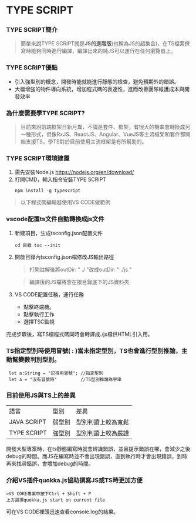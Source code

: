 # TYPE SCRIPT
### TYPE SCRIPT簡介

>簡單來說TYPE SCRIPT就是**JS的進階版**(也稱為JS的超集合)，在TS檔案撰寫時能夠同時進行編譯，編譯出來的純JS可以運行在任何瀏覽器上。

### TYPE SCRIPT優點
* 引入強型別的概念，開發時能就能進行靜態的檢查，避免預期外的錯誤。
* 大幅增強的物件導向系統，增加程式碼的表達性，進而改善團隊維護成本與開發效率

### 為什麼需要學TYPE SCRIPT?
>目前來說前端框架日新月異，不論是套件、框架，有很大的機率會轉換成另一種形式，但像RxJS、ReactJS、Angular、VueJS等主流框架和套件都開始支援TS，學TS對於目前使用主流框架是有所幫助的。


### TYPE SCRIPT環境建置
1. 需先安裝Node.js
    https://nodejs.org/en/download/
2. 打開CMD，輸入指令安裝TYPE SCRIPT
    ```
    npm install -g typescript
    ```
>以下程式碼編輯器使用VS CODE做範例
### vscode配置ts文件自動轉換成js文件
1. 新建項目，生成tsconfig.json配置文件
    ```
    cd 目錄 tsc --init 
    ```
2. 開啟目錄內tsconfig.json檔修改JS輸出路徑
   >打開註解後將outDir:  " ./ "改成outDir:  " ./js "
   
   >編譯後的JS檔將會在根目錄底下的JS資料夾
3. VS CODE配置任務，運行任務
    * 點擊終端機。
    * 點擊執行工作
    * 選擇TSC監視

完成步驟後，寫TS檔程式碼同時會轉譯成./js檔供HTML引入用。

### TS指定型別時使用冒號( : )當未指定型別，TS也會進行型別推論，主動幫變數判別型別。
```
 let a:String = "記得用冒號"; //指定型別
 let a = "沒有冒號時"         //TS型別推論為字串
```
### 目前使用JS與TS上的差異

<table >
<tr>
<td>語言</td>
<td>型別</td>
<td>差異</td>
</tr>
<tr>
<td>JAVA SCRIPT</td>
<td>弱型別</td>
<td>型別判讀上較為寬鬆</td>
<tr>
<tr>
<td>TYPE SCRIPT</td>
<td>強型別</td>
<td>型別判讀上較為嚴謹</td>
<tr>
</table>

開發大型專案時，在ts靜態編寫時就會辨識錯誤，並且提示錯誤在哪，會減少之後debug的時間。而JS在編寫時並不會出現錯誤，直到執行時才會出現錯誤，到時再來找尋錯誤，會增加debug的時間。

### 介紹VS插件quokka.js協助撰寫JS或TS時更加方便
    >VS COKE專案中按下Ctrl + Shift + P
    上方選擇quokka.js start on current file
可在VS CODE裡頭迅速查看console.log的結果。



  